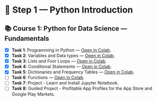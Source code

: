# 🐍 Step 1 — Python Introduction

## 📚 Course 1: Python for Data Science — Fundamentals

- [x] **Task 1**: Programming in Python — <a href="https://colab.research.google.com/github/dinhanhthi/dataquest-aio/blob/master/step-1-python-introduction/course-1-python-for-ds-fundamentals/task-1-programming-in-python.ipynb" target="_parent">Open in Colab</a>.
- [x] **Task 2**: Variables and Data types — <a href="https://colab.research.google.com/github/dinhanhthi/dataquest-aio/blob/master/step-1-python-introduction/course-1-python-for-ds-fundamentals/task-2-variables-and-data-types.ipynb" target="_parent">Open in Colab</a>.
- [x] **Task 3**: Lists and Foor Loops — <a href="https://colab.research.google.com/github/dinhanhthi/dataquest-aio/blob/master/step-1-python-introduction/course-1-python-for-ds-fundamentals/task-3-lists-and-for-loops.ipynb" target="_parent">Open in Colab</a>.
- [x] **Task 4**: Conditional Statements — <a href="https://colab.research.google.com/github/dinhanhthi/dataquest-aio/blob/master/step-1-python-introduction/course-1-python-for-ds-fundamentals/task-4-conditional-statements.ipynb" target="_parent">Open in Colab</a>.
- [x] **Task 5**: Dictionaries and Frequency Tables — <a href="https://colab.research.google.com/github/dinhanhthi/dataquest-aio/blob/master/step-1-python-introduction/course-1-python-for-ds-fundamentals/task-5-dictionaries-and-frequency-tables.ipynb" target="_parent">Open in Colab</a>.
- [ ] **Task 6**: Functions — <a href="https://colab.research.google.com/github/dinhanhthi/dataquest-aio/blob/master/step-1-python-introduction/course-1-python-for-ds-fundamentals/task-6-functions.ipynb" target="_parent">Open in Colab</a>.
- [ ] **Task 7**: Project - Learn and Install Jupyter Notebook.
- [ ] **Task 8**: Guided Project - Profitable App Profiles for the App Store and Google Play Markets.